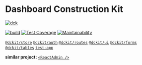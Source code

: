# Dashboard Construction Kit

[![dck](https://user-images.githubusercontent.com/380645/70829644-e63ae080-1df6-11ea-9ca9-7327f8c81c3f.png)](https://github.com/DCKit)

[![build](https://github.com/DCKit/dckit/workflows/build/badge.svg)](https://github.com/DCKit/dckit/actions?query=workflow%3Abuild) [![Test Coverage](https://api.codeclimate.com/v1/badges/3a39326e0a92e9442bf5/test_coverage)](https://codeclimate.com/github/DCKit/dckit/test_coverage) [![Maintainability](https://api.codeclimate.com/v1/badges/3a39326e0a92e9442bf5/maintainability)](https://codeclimate.com/github/DCKit/dckit/maintainability)

[`@dckit/store`](https://github.com/DCKit/dckit/tree/master/packages/%40dckit/store) [`@dckit/auth`](https://github.com/DCKit/dckit/tree/master/packages/%40dckit/auth) [`@dckit/routes`](https://github.com/DCKit/dckit/tree/master/packages/%40dckit/routes) [`@dckit/ui`](https://github.com/DCKit/dckit/tree/master/packages/%40dckit/ui) [`@dckit/forms`](https://github.com/DCKit/dckit/tree/master/packages/%40dckit/forms) [`@dckit/tables`](https://github.com/DCKit/dckit/tree/master/packages/%40dckit/tables) [`test-app`](https://github.com/DCKit/dckit/tree/master/packages/test-app)

**similar project:** [`<ReactAdmin />`](https://marmelab.com/react-admin)
